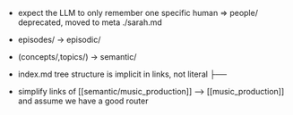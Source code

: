 - expect the LLM to only remember one specific human
	=> people/ deprecated, moved to meta ./sarah.md

- episodes/ -> episodic/
- (concepts/,topics/) -> semantic/
- index.md tree structure is implicit in links, not literal ├──
- simplify links of [[semantic/music_production]] --> [[music_production]] and assume we have a good router
